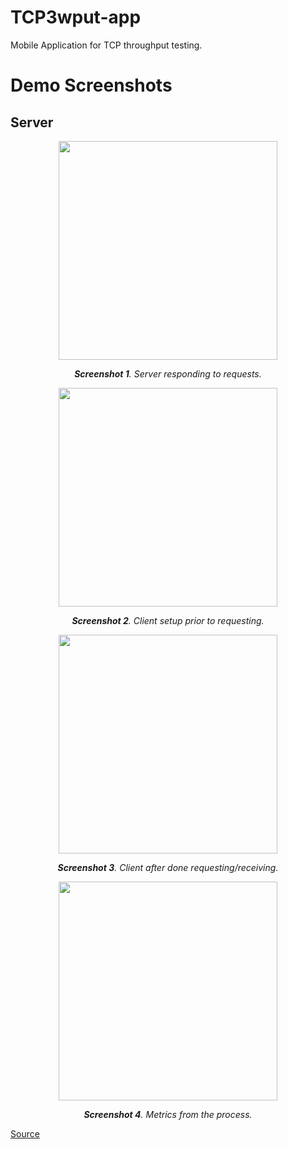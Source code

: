 # TCP3wput-app
Mobile Application for TCP throughput testing.

# Demo Screenshots

## Server

<p align="center">
  <img src="https://user-images.githubusercontent.com/47118034/209709241-c533f450-f443-4b97-8af0-b40e28cc8dff.png" width="350"/>
</p>

<p align="center">
  <i><b>Screenshot 1</b>. Server responding to requests.</i>
</p>

<p align="center">
  <img src="https://user-images.githubusercontent.com/47118034/209709417-1cb6749d-b943-4200-88dd-0c1b36d7da19.png" width="350"/>
</p>

<p align="center">
  <i><b>Screenshot 2</b>. Client setup prior to requesting.</i>
</p>

<p align="center">
  <img src="https://user-images.githubusercontent.com/47118034/209709487-2a96fd89-8ba8-46e8-8cca-a13c8d71ee81.png" width="350"/>
</p>

<p align="center">
  <i><b>Screenshot 3</b>. Client after done requesting/receiving.</i>
</p>

<p align="center">
  <img src="https://user-images.githubusercontent.com/47118034/209709544-3164ba51-92aa-4d34-8ae7-a2573c7c7eab.png" width="350"/>
</p>

<p align="center">
  <i><b>Screenshot 4</b>. Metrics from the process.</i>
</p>

[Source](https://github.com/gsiros/TCP3wput-app/files/10829344/3190193_3190198_3190135.pdf)
